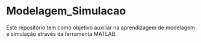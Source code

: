 # Modelagem_Simulacao

Este repositório tem como objetivo auxiliar na aprendizagem de modelagem e simulação através da ferramenta MATLAB.
